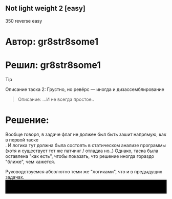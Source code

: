 ## Not light weight 2 [easy]
350
reverse easy

# Автор: gr8str8some1
# Решил: gr8str8some1

> [!TIP] 
> Описание таска 2: Грустно, но ревёрс — иногда и дизассемблирование<br>

> Описание: ...И не всегда простое..

# Решение:
Вообще говоря, в задаче флаг не должен был быть зашит напрямую, как в первой таске<br>.
И логика тут должна была состоять в статическом анализе программы (хотя и существует тот же патчинг / отладка но..)
Однако, таска была оставлена "как есть", чтобы показать, что решение иногда гораздо "ближе", чем кажется.

Руководствуемся абсолютно теми же "логиками", что и в предыдущих задачах.
![img.png](images/img.png)
